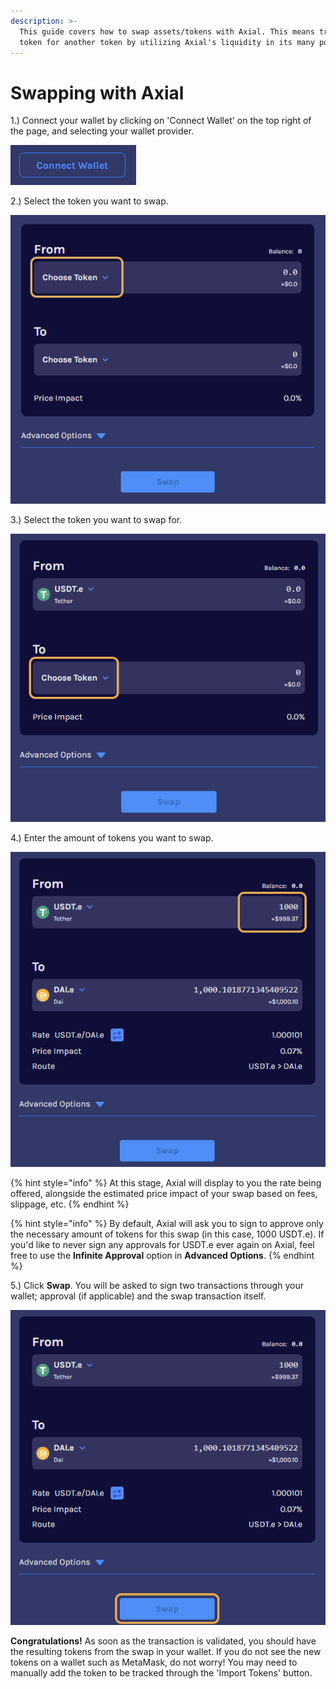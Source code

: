 ```yaml
---
description: >-
  This guide covers how to swap assets/tokens with Axial. This means trading one
  token for another token by utilizing Axial's liquidity in its many pools.
---
```


# Swapping with Axial

1.) Connect your wallet by clicking on 'Connect Wallet' on the top right of the page, and selecting your wallet provider.

![](<../../.gitbook/assets/image (9).png>)

2.) Select the token you want to swap.

![](<../../.gitbook/assets/image (8) (1).png>)

3.) Select the token you want to swap for.

![](<../../.gitbook/assets/image (10) (1).png>)

4.) Enter the amount of tokens you want to swap.

![](<../../.gitbook/assets/image (16) (1).png>)

{% hint style="info" %}
At this stage, Axial will display to you the rate being offered, alongside the estimated price impact of your swap based on fees, slippage, etc.
{% endhint %}

{% hint style="info" %}
By default, Axial will ask you to sign to approve only the necessary amount of tokens for this swap (in this case, 1000 USDT.e). If you'd like to never sign any approvals for USDT.e ever again on Axial, feel free to use the **Infinite Approval** option in **Advanced Options**.
{% endhint %}

5.) Click **Swap**. You will be asked to sign two transactions through your wallet; approval (if applicable) and the swap transaction itself.

![](<../../.gitbook/assets/image (15).png>)

**Congratulations!** As soon as the transaction is validated, you should have the resulting tokens from the swap in your wallet. If you do not see the new tokens on a wallet such as MetaMask, do not worry! You may need to manually add the token to be tracked through the 'Import Tokens' button.
